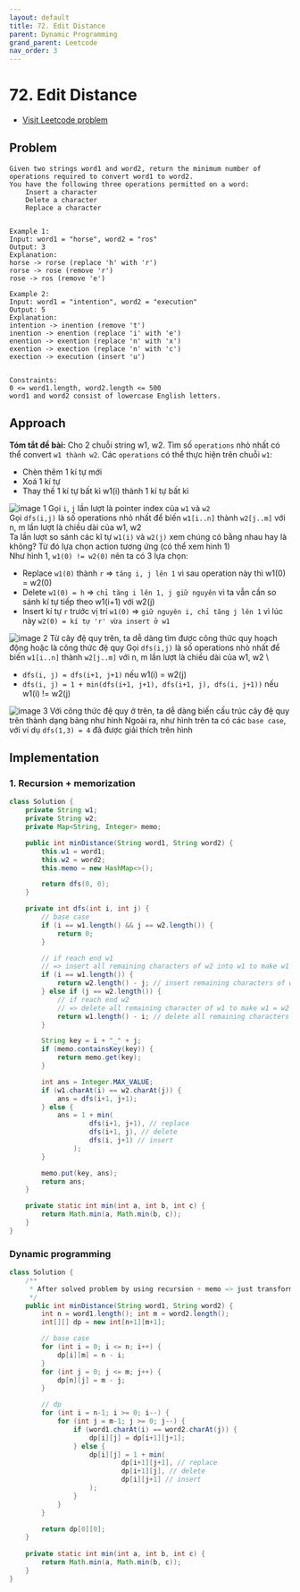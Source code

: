 ```yaml
---
layout: default
title: 72. Edit Distance
parent: Dynamic Programming
grand_parent: Leetcode
nav_order: 3
---
```


# 72. Edit Distance

* [Visit Leetcode problem](https://leetcode.com/problems/edit-distance/description/)

## Problem
```
Given two strings word1 and word2, return the minimum number of 
operations required to convert word1 to word2.
You have the following three operations permitted on a word:
    Insert a character
    Delete a character
    Replace a character
 

Example 1:
Input: word1 = "horse", word2 = "ros"
Output: 3
Explanation: 
horse -> rorse (replace 'h' with 'r')
rorse -> rose (remove 'r')
rose -> ros (remove 'e')

Example 2:
Input: word1 = "intention", word2 = "execution"
Output: 5
Explanation: 
intention -> inention (remove 't')
inention -> enention (replace 'i' with 'e')
enention -> exention (replace 'n' with 'x')
exention -> exection (replace 'n' with 'c')
exection -> execution (insert 'u')
 

Constraints:
0 <= word1.length, word2.length <= 500
word1 and word2 consist of lowercase English letters.
```

## Approach
**Tóm tắt đề bài:**
Cho 2 chuỗi string w1, w2. Tìm số `operations` nhỏ nhất có thể convert `w1 thành w2`.
Các `operations` có thể thực hiện trên chuỗi `w1`:
- Chèn thêm 1 kí tự mới
- Xoá 1 kí tự
- Thay thế 1 kí tự bất kì w1(i) thành 1 kí tự bất kì

![image 1](./assets/72.1.png)
Gọi `i`, `j` lần lượt là pointer index của `w1` và `w2` \
Gọi `dfs(i,j)` là số operations nhỏ nhất để biến `w1[i..n]` thành `w2[j..m]` với n, m lần lượt là chiều dài của w1, w2 \
Ta lần lượt so sánh các kĩ tự `w1(i)` và `w2(j)` xem chúng có bằng nhau hay là không? Từ đó lựa chọn action tương ứng (có thể xem hình 1) \
Như hình 1, `w1(0) != w2(0)` nên ta có 3 lựa chọn:
- Replace `w1(0)` thành `r` => `tăng i, j lên 1` vì sau operation này thì w1(0) = w2(0)
- Delete `w1(0) = h` => `chỉ tăng i lên 1, j giữ nguyên` vì ta vẫn cần so sánh kí tự tiếp theo w1(i+1) với w2(j)
- Insert kí tự `r` trước vị trí `w1(0)` => `giữ nguyên i, chỉ tăng j lên 1` vì lúc này `w2(0) = kí tự 'r' vừa insert ở w1`


![image 2](./assets/72.2.png)
Từ cây đệ quy trên, ta dễ dàng tìm được công thức quy hoạch động hoặc là công thức đệ quy
Gọi `dfs(i,j)` là số operations nhỏ nhất để biến `w1[i..n]` thành `w2[j..m]` với n, m lần lượt là chiều dài của w1, w2 \
- `dfs(i, j) = dfs(i+1, j+1)` nếu w1(i) = w2(j)
- `dfs(i, j) = 1 + min(dfs(i+1, j+1), dfs(i+1, j), dfs(i, j+1))` nếu w1(i) != w2(j)

![image 3](./assets/72.3.png)
Với công thức đệ quy ở trên, ta dễ dàng biến cấu trúc cây đệ quy trên thành dạng bảng như hình
Ngoài ra, như hình trên ta có các `base case`, với ví dụ `dfs(1,3) = 4` đã được giải thích trên hình

## Implementation
### 1. Recursion + memorization
```java
class Solution {
    private String w1;
    private String w2;
    private Map<String, Integer> memo;

    public int minDistance(String word1, String word2) {
        this.w1 = word1;
        this.w2 = word2;
        this.memo = new HashMap<>();

        return dfs(0, 0);    
    }

    private int dfs(int i, int j) {
        // base case
        if (i == w1.length() && j == w2.length()) {
            return 0;
        }

        // if reach end w1 
        // => insert all remaining characters of w2 into w1 to make w1 = w2
        if (i == w1.length()) {
            return w2.length() - j; // insert remaining characters of w2
        } else if (j == w2.length()) {
            // if reach end w2 
            // => delete all remaining character of w1 to make w1 = w2
            return w1.length() - i; // delete all remaining characters of w1
        }

        String key = i + "_" + j;
        if (memo.containsKey(key)) {
            return memo.get(key);
        }

        int ans = Integer.MAX_VALUE;
        if (w1.charAt(i) == w2.charAt(j)) {
            ans = dfs(i+1, j+1);
        } else {
            ans = 1 + min(
                    dfs(i+1, j+1), // replace
                    dfs(i+1, j), // delete
                    dfs(i, j+1) // insert
                );
        }

        memo.put(key, ans);
        return ans;
    }

    private static int min(int a, int b, int c) {
        return Math.min(a, Math.min(b, c));
    }
}
```
### Dynamic programming
```java
class Solution {
    /**
     * After solved problem by using recursion + memo => just transform it to dp easily
     */
    public int minDistance(String word1, String word2) {
        int n = word1.length(); int m = word2.length();
        int[][] dp = new int[n+1][m+1];

        // base case
        for (int i = 0; i <= n; i++) {
            dp[i][m] = n - i;
        }
        for (int j = 0; j <= m; j++) {
            dp[n][j] = m - j;
        }

        // dp
        for (int i = n-1; i >= 0; i--) {
            for (int j = m-1; j >= 0; j--) {
                if (word1.charAt(i) == word2.charAt(j)) {
                    dp[i][j] = dp[i+1][j+1];
                } else {
                    dp[i][j] = 1 + min(
                            dp[i+1][j+1], // replace
                            dp[i+1][j], // delete
                            dp[i][j+1] // insert
                    );
                }
            }
        }

        return dp[0][0];
    }
    
    private static int min(int a, int b, int c) {
        return Math.min(a, Math.min(b, c));
    }
}
```